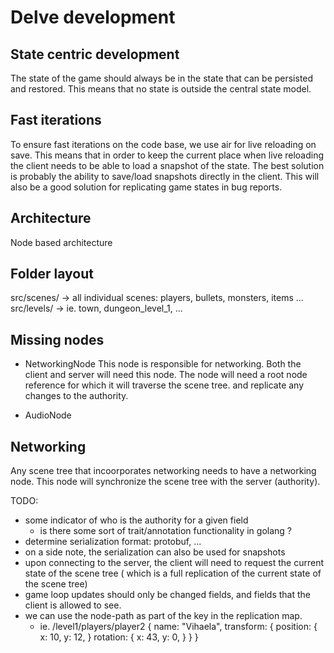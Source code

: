# Delve development

## State centric development

The state of the game should always be in the state that can be persisted and restored. This means that no state is outside the central state model.

## Fast iterations

To ensure fast iterations on the code base, we use air for live reloading on save.
This means that in order to keep the current place when live reloading the client needs to be able to load a snapshot of the state.
The best solution is probably the ability to save/load snapshots directly in the client. This will also be a good solution for replicating game states in bug reports.

## Architecture

Node based architecture

## Folder layout

src/scenes/ -> all individual scenes: players, bullets, monsters, items ...
src/levels/ -> ie. town, dungeon_level_1, ... 

## Missing nodes

* NetworkingNode
This node is responsible for networking. Both the client and server will need this node.
The node will need a root node reference for which it will traverse the scene tree. and replicate any changes to the authority.

* AudioNode


## Networking

Any scene tree that incoorporates networking needs to have a networking node. This node will synchronize the scene tree with the server (authority).

TODO:
* some indicator of who is the authority for a given field
    * is there some sort of trait/annotation functionality in golang ?
* determine serialization format: protobuf, ...
* on a side note, the serialization can also be used for snapshots  
* upon connecting to the server, the client will need to request the current state of the scene tree ( which is a full replication of the current state of the scene tree)
* game loop updates should only be changed fields, and fields that the client is allowed to see.
* we can use the node-path as part of the key in the replication map.
    * ie. /level1/players/player2 {
        name: "Vihaela",
        transform: {
            position: {
                x: 10,
                y: 12,
            }
            rotation: {
                x: 43,
                y: 0,
            }
        }
    }
